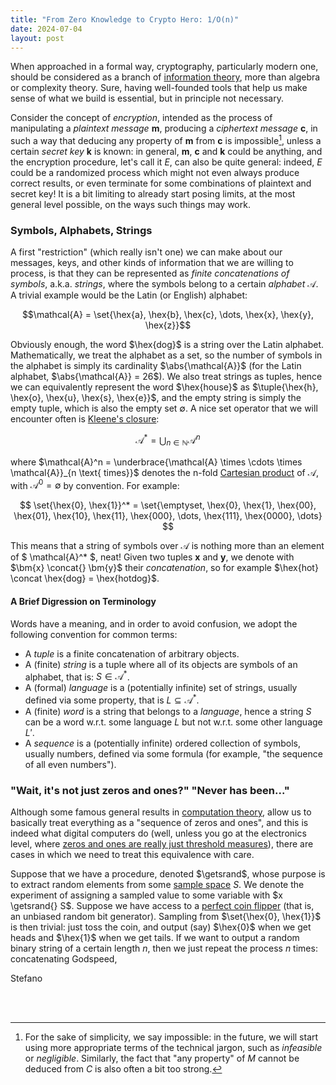 ```yaml
---
title: "From Zero Knowledge to Crypto Hero: 1/O(n)"
date: 2024-07-04
layout: post
---
```


When approached in a formal way, cryptography, particularly modern one, should be considered as 
a branch of [information theory](https://en.wikipedia.org/wiki/Information_theory), more than 
algebra or complexity theory. 
Sure, having well-founded tools that help us make sense of what we build is essential, but in 
principle not necessary. 

Consider the concept of *encryption*, intended as the process of manipulating a 
*plaintext message* $\bm{m}$, producing a *ciphertext message* $\bm{c}$, in such a way that deducing 
any property of $\bm{m}$ from $\bm{c}$ is impossible[^1], unless a certain *secret key* $\bm{k}$ is known: 
in general, $\bm{m}$, $\bm{c}$ and $\bm{k}$ could be anything, and the encryption procedure, let's 
call it $E$, can also be quite general: indeed, $E$ could be a randomized process which might not 
even always produce correct results, or even terminate for some combinations of plaintext and secret key! 
It is a bit limiting to already start posing limits, at the most general level possible, on the 
ways such things may work.

### Symbols, Alphabets, Strings
A first "restriction" (which really isn't one) we can make about our messages, keys, and other kinds 
of information that we are willing to process, is that they can be represented as 
*finite concatenations of symbols*, a.k.a. *strings*, where the symbols belong to a certain 
*alphabet* $\mathcal{A}$.
A trivial example would be the Latin (or English) alphabet:

$$\mathcal{A} = \set{\hex{a}, \hex{b}, \hex{c}, \dots, \hex{x}, \hex{y}, \hex{z}}$$

Obviously enough, the word $\hex{dog}$ is a string over the Latin alphabet.
Mathematically, we treat the alphabet as a set, so the number of symbols in the alphabet is simply 
its cardinality $\abs{\mathcal{A}}$ (for the Latin alphabet, $\abs{\mathcal{A}} = 26$). 
We also treat strings as tuples, hence we can equivalently represent the word 
$\hex{house}$ as $\tuple{\hex{h}, \hex{o}, \hex{u}, \hex{s}, \hex{e}}$, and the empty string is 
simply the empty tuple, which is also the empty set $\emptyset$.
A nice set operator that we will encounter often is [Kleene's closure](https://en.wikipedia.org/wiki/Kleene_star):

$$
\mathcal{A}^* = \bigcup_{n \in \mathbb{N}}{\mathcal{A}^n}
$$

where $\mathcal{A}^n = \underbrace{\mathcal{A} \times \cdots \times \mathcal{A}}_{n \text{ times}}$ 
denotes the n-fold [Cartesian product](https://en.wikipedia.org/wiki/Cartesian_product) of 
$\mathcal{A}$, with $\mathcal{A}^0 = \emptyset$ by convention.
For example:

$$
\set{\hex{0}, \hex{1}}^* = 
\set{\emptyset, \hex{0}, \hex{1}, \hex{00}, \hex{01}, \hex{10}, \hex{11}, \hex{000}, \dots, \hex{111}, \hex{0000}, \dots}
$$

This means that a string of symbols over $\mathcal{A}$ is nothing more than an element of $ \mathcal{A}^* $, neat!
Given two tuples $\bm{x}$ and $\bm{y}$, we denote with $\bm{x} \concat{} \bm{y}$ their *concatenation*, 
so for example $\hex{hot} \concat \hex{dog} = \hex{hotdog}$.


#### A Brief Digression on Terminology
Words have a meaning,  and in order to avoid confusion, we adopt the following convention for 
common terms:
- A *tuple* is a finite concatenation of arbitrary objects.
- A (finite) *string* is a tuple where all of its objects are symbols of an alphabet, that is: $S \in \mathcal{A}^*$.
- A (formal) *language* is a (potentially infinite) set of strings, usually defined via some property, that is $L \subseteq \mathcal{A}^*$.
- A (finite) *word* is a string that belongs to a *language*, hence a string $S$ can be a word w.r.t. some language $L$ but not w.r.t. some other language $L'$.
- A *sequence* is a (potentially infinite) ordered collection of symbols, usually numbers, defined via some formula (for example, "the sequence of all even numbers").



### "Wait, it's not just zeros and ones?" "Never has been..."
Although some famous general results in [computation theory](https://en.wikipedia.org/wiki/Linear_speedup_theorem),
allow us to basically treat everything as a "sequence of zeros and ones", and this is indeed what 
digital computers do (well, unless you go at the electronics level, where 
[zeros and ones are really just threshold measures](https://androidgrl.github.io/2019/01/01/binary/)), 
there are cases in which we need to treat this equivalence with care.

Suppose that we have a procedure, denoted $\getsrand$, whose purpose is to extract random elements 
from some [sample space](https://en.wikipedia.org/wiki/Sample_space) $S$. 
We denote the experiment of assigning a sampled value to some variable with $x \getsrand{} S$.
Suppose we have access to a 
[perfect coin flipper](https://en.wikipedia.org/wiki/Coin_flipping) (that is, an unbiased random 
bit generator).
Sampling from $\set{\hex{0}, \hex{1}}$ is then trivial: just toss the coin, and output (say) 
$\hex{0}$ when we get heads and $\hex{1}$ when we get tails.
If we want to output a random binary string of a certain length $n$, then we just repeat the 
process $n$ times: concatenating 
Godspeed,

Stefano

<br>
<br>

[^1]: For the sake of simplicity, we say impossible: in the future, we will start using more appropriate terms of the technical jargon, such as *infeasible* or *negligible*. Similarly, the fact that "any property" of $M$ cannot be deduced from $C$ is also often a bit too strong.

